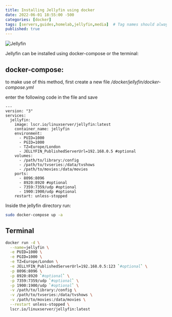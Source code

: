 ```yaml
---
title: Installing Jellyfin using docker
date: 2022-06-01 18:55:00 -500
categories: [docker]
tags: [servers,guides,homelab,jellyfin,media]  # Tag names should always be lowercase
published: true
---
```


![Jellyfin](https://raw.githubusercontent.com/jellyfin/jellyfin-ux/master/branding/SVG/banner-logo-solid.svg?sanitize=true)

Jellyfin can be installed using docker-compose or the terminal: 

## docker-compose:

to make use of this method, first create a new file */docker/jellyfin/docker-compose.yml*

enter the following code in the file and save

```
---
version: "3"
services:
  jellyfin:
    image: lscr.io/linuxserver/jellyfin:latest
    container_name: jellyfin
    environment:
      - PUID=1000
      - PGID=1000
      - TZ=Europe/London
      - JELLYFIN_PublishedServerUrl=192.168.0.5 #optional
    volumes:
      - /path/to/library:/config
      - /path/to/tvseries:/data/tvshows
      - /path/to/movies:/data/movies
    ports:
      - 8096:8096
      - 8920:8920 #optional
      - 7359:7359/udp #optional
      - 1900:1900/udp #optional
    restart: unless-stopped
```

Inside the jellyfin directory run:
```bash
sudo docker-compose up -a
```
## Terminal

```bash
docker run -d \
  --name=jellyfin \
  -e PUID=1000 \
  -e PGID=1000 \
  -e TZ=Europe/London \
  -e JELLYFIN_PublishedServerUrl=192.168.0.5:123 `#optional` \
  -p 8096:8096 \
  -p 8920:8920 `#optional` \
  -p 7359:7359/udp `#optional` \
  -p 1900:1900/udp `#optional` \
  -v /path/to/library:/config \
  -v /path/to/tvseries:/data/tvshows \
  -v /path/to/movies:/data/movies \
  --restart unless-stopped \
  lscr.io/linuxserver/jellyfin:latest
```